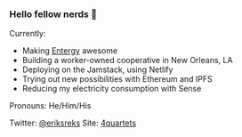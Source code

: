 ### Hello fellow nerds 🤗

Currently:

* Making [Entergy](https://entergy.com) awesome
* Building a worker-owned cooperative in New Orleans, LA 
* Deploying on the Jamstack, using Netlify
* Trying out new possibilities with Ethereum and IPFS
* Reducing my electricity consumption with Sense

Pronouns: He/Him/His

Twitter: [@eriksreks](https://twitter.com/eriksreks)
Site: [4quartets](https://4quartets.com)
